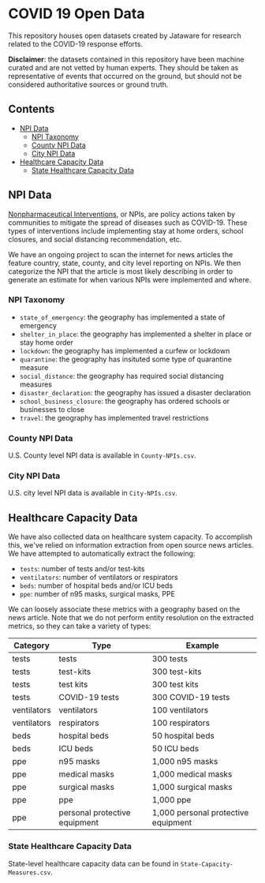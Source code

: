 # COVID 19 Open Data
This repository houses open datasets created by Jataware for research related to the COVID-19 response efforts.

**Disclaimer**: the datasets contained in this repository have been machine curated and are not vetted by human experts. They should be taken as representative of events that occurred on the ground, but should not be considered authoritative sources or ground truth.

## Contents

- [NPI Data](#npi-data)
	- [NPI Taxonomy](#npi-taxonomy)
	- [County NPI Data](#county-npi-data)
	- [City NPI Data](#city-npi-data)
- [Healthcare Capacity Data](#healthcare-capacity-data)
	- [State Healthcare Capacity Data](#state-healthcare-capacity-data)

## NPI Data
[Nonpharmaceutical Interventions](https://www.cdc.gov/nonpharmaceutical-interventions/index.html), or NPIs, are policy actions taken by communities to mitigate the spread of diseases such as COVID-19. These types of interventions include implementing stay at home orders, school closures, and social distancing recommendation, etc.

We have an ongoing project to scan the internet for news articles the feature country, state, county, and city level reporting on NPIs. We then categorize the NPI that the article is most likely describing in order to generate an estimate for when various NPIs were implemented and where.

### NPI Taxonomy

* `state_of_emergency`: the geography has implemented a state of emergency
* `shelter_in_place`: the geography has implemented a shelter in place or stay home order
* `lockdown`: the geography has implemented a curfew or lockdown
* `quarantine`: the geography has insituted some type of quarantine measure
* `social_distance`: the geography has required social distancing measures
* `disaster_declaration`: the geography has issued a disaster declaration
* `school_business_closure`: the geography has ordered schools or businesses to close
* `travel`: the geography has implemented travel restrictions

### County NPI Data
U.S. County level NPI data is available in `County-NPIs.csv`.

### City NPI Data
U.S. city level NPI data is available in `City-NPIs.csv`.

## Healthcare Capacity Data
We have also collected data on healthcare system capacity. To accomplish this, we've relied on information extraction from open source news articles. We have attempted to automatically extract the following:

* `tests`: number of tests and/or test-kits
* `ventilators`: number of ventilators or respirators
* `beds`: number of hospital beds and/or ICU beds
* `ppe`: number of n95 masks, surgical masks, PPE

We can loosely associate these metrics with a geography based on the news article. Note that we do not perform entity resolution on the extracted metrics, so they can take a variety of types:

| Category    | Type                          | Example                             |
|-------------|-------------------------------|-------------------------------------|
| tests       | tests                         | 300 tests                           |
| tests       | test-kits                     | 300 test-kits                       |
| tests       | test kits                     | 300 test kits                       |
| tests       | COVID-19 tests                | 300 COVID-19 tests                  |
| ventilators | ventilators                   | 100 ventilators                     |
| ventilators | respirators                   | 100 respirators                     |
| beds        | hospital beds                 | 50 hospital beds                    |
| beds        | ICU beds                      | 50 ICU beds                         |
| ppe         | n95 masks                     | 1,000 n95 masks                     |
| ppe         | medical masks                 | 1,000 medical masks                 |
| ppe         | surgical masks                | 1,000 surgical masks                |
| ppe         | ppe                           | 1,000 ppe                           |
| ppe         | personal protective equipment | 1,000 personal protective equipment |

### State Healthcare Capacity Data
State-level healthcare capacity data can be found in `State-Capacity-Measures.csv`.